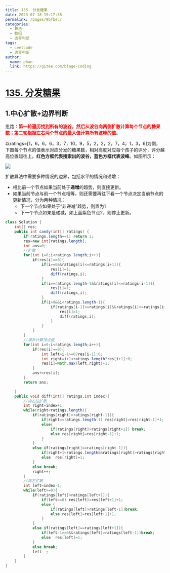```yaml
---
title: 135. 分发糖果
date: 2023-07-18 19:17:55
permalink: /pages/9bfbec/
categories:
  - 算法
  - 数组
  - 边界判断
tags:
  - Leetcode
  - 边界判断
author: 
  name: phan
  link: https://gitee.com/blage-coding
---
```

# [135. 分发糖果](https://leetcode.cn/problems/candy/)

## 1.中心扩散+边界判断

思路：<font color="red">**第一轮遍历找到所有的波谷，然后从波谷向两侧扩散计算每个节点的糖果数；第二轮根据左右两个节点的最大值计算所有波峰的值**</font>。

以ratings=\[1，6，6，6，3，7，10，9，5，2，2，2，7，4，1，3，6\]为例，下图每个节点的值表示对应分发的糖果数，相对高度对应每个孩子的评分，评分越高位置越往上。**红色方框代表搜索出的波谷，蓝色方框代表波峰**。如图所示：

![](https://cdn.staticaly.com/gh/blage-coding/picx-images-hosting@master/20230718/image.j8ii46zipbc.webp)

扩散算法中需要多种情况的边界，包括水平的情况和递增：

- 相比前一个节点如果当前处于**递增**的趋势，则直接更新。
- 如果当前节点与前一个节点相等，则还需要再往下看一个节点决定当前节点的更新情况，分为两种情况：
  - 下一个节点如果处于“非递减”趋势，则置为1
  - 下一个节点如果是递减，如上面紫色节点2，则停止更新。

```java
class Solution {
    int[] res;
    public int candy(int[] ratings) {
        if(ratings.length==1) return 1;
        res=new int[ratings.length];
        int ans=0;
        //扩散
        for(int i=0;i<ratings.length;i++){
            if(res[i]==0){
                if(i==0&&ratings[i]<=ratings[i+1]){
                    res[i]=1;
                    diff(ratings,i);
                }
                if(i==ratings.length-1&&ratings[i]<=ratings[i-1]){
                    res[i]=1;
                    diff(ratings,i);
                }
                if(i>0&&i<ratings.length-1){
                    if(ratings[i-1]>=ratings[i]&&ratings[i]<=ratings[i+1]){
                        res[i]=1;
                        diff(ratings,i);
                    }
                }
            }
        }
        //填补计算顶点值
        for(int i=0;i<ratings.length;i++){
            if(res[i]==0){
                int left=i-1>=0?res[i-1]:0;
                int right=i+1<ratings.length?res[i+1]:0;
                res[i]=Math.max(left,right)+1;
            }
            ans+=res[i];
        }
        return ans;

    }
    public void diff(int[] ratings,int index){
        //向右边扩散
        int right=index+1;
        while(right<ratings.length){
            if(ratings[right]>ratings[right-1]){
                if(right==ratings.length-1) res[right]=res[right-1]+1;
                else{
                    if(ratings[right]>ratings[right+1]) break;
                    else res[right]=res[right-1]+1;
                }
            }
            else if(ratings[right]==ratings[right-1]){
                if(right+1<ratings.length&&ratings[right]>ratings[right+1])break;
                else  res[right]=1;
            }
            else break;
            right++;
        }
        //向左扩散
        int left=index-1;
        while(left>=0){
            if(ratings[left]>ratings[left+1]){
                if(left==0) res[left]=res[left+1]+1;
                else {
                    if(ratings[left]>ratings[left-1])break;
                    else res[left]=res[left+1]+1;
                }
            }
            else if(ratings[left]==ratings[left+1]){
                if(left-1>=0&&ratings[left]>ratings[left-1])break;
                else  res[left]=1;
            }
            else break;
            left--;
        }
    }
}
```


